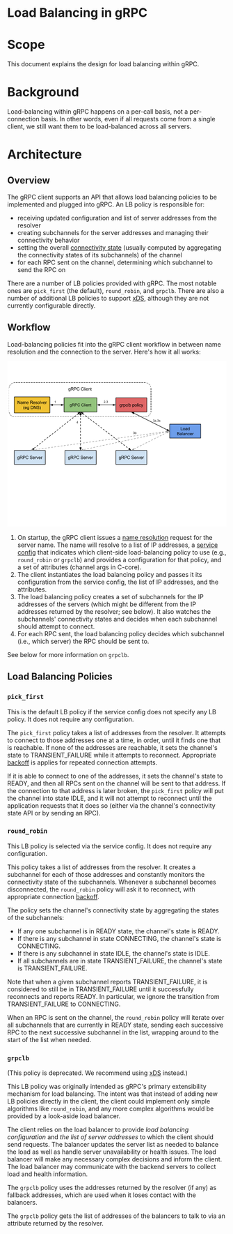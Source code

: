 Load Balancing in gRPC
======================

# Scope

This document explains the design for load balancing within gRPC.

# Background

Load-balancing within gRPC happens on a per-call basis, not a
per-connection basis.  In other words, even if all requests come from a
single client, we still want them to be load-balanced across all servers.

# Architecture

## Overview

The gRPC client supports an API that allows load balancing policies to
be implemented and plugged into gRPC.  An LB policy is responsible for:
- receiving updated configuration and list of server addresses from the
  resolver
- creating subchannels for the server addresses and managing their
  connectivity behavior
- setting the overall [connectivity state](connectivity-semantics-and-api.md)
  (usually computed by aggregating the connectivity states of its subchannels)
  of the channel
- for each RPC sent on the channel, determining which subchannel to send
  the RPC on

There are a number of LB policies provided with gRPC.  The most
notable ones are `pick_first` (the default), `round_robin`, and
`grpclb`.  There are also a number of additional LB policies to support
[xDS](grpc_xds_features.md), although they are not currently configurable
directly.

## Workflow

Load-balancing policies fit into the gRPC client workflow in between
name resolution and the connection to the server.  Here's how it all
works:

![image](images/load-balancing.png)

1. On startup, the gRPC client issues a [name resolution](naming.md) request
   for the server name.  The name will resolve to a list of IP addresses,
   a [service config](service_config.md) that indicates which client-side
   load-balancing policy to use (e.g., `round_robin` or `grpclb`) and
   provides a configuration for that policy, and a set of attributes
   (channel args in C-core).
2. The client instantiates the load balancing policy and passes it its
   configuration from the service config, the list of IP addresses, and
   the attributes.
3. The load balancing policy creates a set of subchannels for the IP
   addresses of the servers (which might be different from the IP
   addresses returned by the resolver; see below).  It also watches the
   subchannels' connectivity states and decides when each subchannel
   should attempt to connect.
4. For each RPC sent, the load balancing policy decides which
   subchannel (i.e., which server) the RPC should be sent to.

See below for more information on `grpclb`.

## Load Balancing Policies

### `pick_first`

This is the default LB policy if the service config does not specify any
LB policy.  It does not require any configuration.

The `pick_first` policy takes a list of addresses from the resolver.  It
attempts to connect to those addresses one at a time, in order, until it
finds one that is reachable.  If none of the addresses are reachable, it
sets the channel's state to TRANSIENT_FAILURE while it attempts to
reconnect.  Appropriate [backoff](connection-backoff.md) is applies for
repeated connection attempts.

If it is able to connect to one of the addresses, it sets the channel's
state to READY, and then all RPCs sent on the channel will be sent to
that address.  If the connection to that address is later broken,
the `pick_first` policy will put the channel into state IDLE, and it
will not attempt to reconnect until the application requests that it
does so (either via the channel's connectivity state API or by sending
an RPC).

### `round_robin`

This LB policy is selected via the service config.  It does not require
any configuration.

This policy takes a list of addresses from the resolver.  It creates a
subchannel for each of those addresses and constantly monitors the
connectivity state of the subchannels.  Whenever a subchannel becomes
disconnected, the `round_robin` policy will ask it to reconnect, with
appropriate connection [backoff](connection-backoff.md).

The policy sets the channel's connectivity state by aggregating the
states of the subchannels:
- If any one subchannel is in READY state, the channel's state is READY.
- If there is any subchannel in state CONNECTING, the channel's state is
  CONNECTING.
- If there is any subchannel in state IDLE, the channel's state is IDLE.
- If all subchannels are in state TRANSIENT_FAILURE, the channel's state
  is TRANSIENT_FAILURE.

Note that when a given subchannel reports TRANSIENT_FAILURE, it is
considered to still be in TRANSIENT_FAILURE until it successfully
reconnects and reports READY.  In particular, we ignore the transition
from TRANSIENT_FAILURE to CONNECTING.

When an RPC is sent on the channel, the `round_robin` policy will
iterate over all subchannels that are currently in READY state, sending
each successive RPC to the next successive subchannel in the list,
wrapping around to the start of the list when needed.

### `grpclb`

(This policy is deprecated.  We recommend using [xDS](grpc_xds_features.md)
instead.)

This LB policy was originally intended as gRPC's primary extensibility
mechanism for load balancing.  The intent was that instead of adding new
LB policies directly in the client, the client could implement only
simple algorithms like `round_robin`, and any more complex algorithms
would be provided by a look-aside load balancer.

The client relies on the load balancer to provide _load balancing
configuration_ and _the list of server addresses_ to which the client should
send requests. The balancer updates the server list as needed to balance
the load as well as handle server unavailability or health issues. The
load balancer will make any necessary complex decisions and inform the
client. The load balancer may communicate with the backend servers to
collect load and health information.

The `grpclb` policy uses the addresses returned by the resolver (if any)
as fallback addresses, which are used when it loses contact with the
balancers.

The `grpclb` policy gets the list of addresses of the balancers to talk to
via an attribute returned by the resolver.
